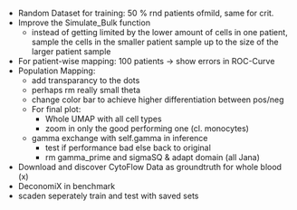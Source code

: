 - Random Dataset for training: 50 % rnd patients ofmild, same for crit.
- Improve the Simulate_Bulk function
	- instead of getting limited by the lower amount of cells in one patient, sample the cells in the smaller patient sample up to the size of the larger patient sample
- For patient-wise mapping: 100 patients -> show errors in ROC-Curve
- Population Mapping: 
	- add transparancy to the dots
	- perhaps rm really small theta
	- change color bar to achieve higher differentiation between pos/neg
	- For final plot:
		- Whole UMAP with all cell types
		- zoom in only the good performing one (cl. monocytes)
	- gamma exchange with self.gamma in inference
		- test if performance bad else back to original
		- rm gamma_prime and sigmaSQ & adapt domain (all Jana)
- Download and discover CytoFlow Data as groundtruth for whole blood (x)
- DeconomiX in benchmark 
- scaden seperately train and test with saved sets